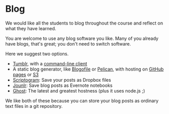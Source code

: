 Blog
=======
We would like all the students to blog throughout the course and reflect on what they have learned.

You are welcome to use any blog software you like.
Many of you already have blogs, that's great; you
don't need to switch software.

Here we suggest two options.

* [Tumblr](https://tumblr.com), with a [command-line client](http://code.google.com/p/tumblr-cli/)
* A static blog generator, like [Blogofile](http://www.blogofile.com) or [Pelican](http://docs.getpelican.com/),
    with hosting on [GitHub pages](http://pages.github.com) or [S3](http://console.aws.amazon.com)
* [Scriptogram](http://scriptogr.am/): Save your posts as Dropbox files
* [Jounlr](https://journlr.com/): Save blog posts as Evernote notebooks
* [Ghost](https://ghost.org/): The latest and greatest hostness (plus it uses node.js ;)

We like both of these because you can store your blog posts
as ordinary text files in a git repository.

